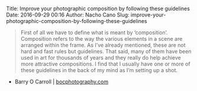 Title: Improve your photographic composition by following these guidelines
Date: 2016-09-29 00:16
Author: Nacho Cano
Slug: improve-your-photographic-composition-by-following-these-guidelines

> First of all we have to define what is meant by ‘composition’.
> Composition refers to the way the various elements in a scene are arranged
> within the frame. As I’ve already mentioned, these are not hard and fast
> rules but guidelines. That said, many of them have been used in art for
> thousands of years and they really do help achieve more attractive
> compositions. I find that I usually have one or more of these guidelines in
> the back of my mind as I’m setting up a shot.

- Barry O Carroll | [bocphotography.com][]

  [bocphotography.com]: http://www.bocphotography.com/guide-composition-photography-20-tips/
    "Improve your photographic composition by following these guidelines"

